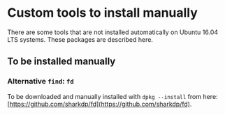 Custom tools to install manually
================================

There are some tools that are not installed automatically on Ubuntu 16.04 LTS
systems. These packages are described here.

To be installed manually
------------------------

### Alternative `find`: `fd`

To be downloaded and manually installed with `dpkg --install` from here:
[https://github.com/sharkdp/fd](https://github.com/sharkdp/fd).
